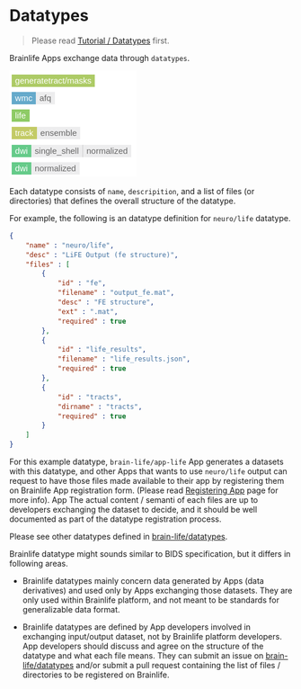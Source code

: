 # Datatypes

> Please read [Tutorial / Datatypes](/user/tutorial/#datatypes) first.

Brainlife Apps exchange data through `datatypes`.

![resources](/img/datatypes.png)

Each datatype consists of `name`, `descripition`, and a list of files (or directories) that defines the overall structure of the datatype. 

For example, the following is an datatype definition for `neuro/life` datatype.

```json
{
    "name" : "neuro/life",
    "desc" : "LiFE Output (fe structure)",
    "files" : [ 
        {
            "id" : "fe",
            "filename" : "output_fe.mat",
            "desc" : "FE structure",
            "ext" : ".mat",
            "required" : true
        }, 
        {
            "id" : "life_results",
            "filename" : "life_results.json",
            "required" : true
        }, 
        {
            "id" : "tracts",
            "dirname" : "tracts",
            "required" : true
        }
    ]
}
```

For this example datatype, `brain-life/app-life` App generates a datasets with this datatype, and other Apps that wants to use `neuro/life` output can request to have those files made available to their app by registering them on Brainlife App registration form. (Please read [Registering App](/apps/register/) page for more info). App The actual content / semanti of each files are up to developers exchanging the dataset to decide, and it should be well documented as part of the datatype registration process. 

Please see other datatypes defined in [brain-life/datatypes](https://github.com/brain-life/datatypes/tree/master/datatypes).

Brainlife datatype might sounds similar to BIDS specification, but it differs in following areas.

* Brainlife datatypes mainly concern data generated by Apps (data derivatives) and used only by Apps exchanging those datasets. They are only used within Brainlife platform, and not meant to be standards for generalizable data format. 

* Brainlife datatypes are defined by App developers involved in exchanging input/output dataset, not by Brainlife platform developers. App developers should discuss and agree on the structure of the datatype and what each file means. They can submit an issue on [brain-life/datatypes](https://github.com/brain-life/datatypes/issues) and/or submit a pull request containing the list of files / directories to be registered on Brainlife.

